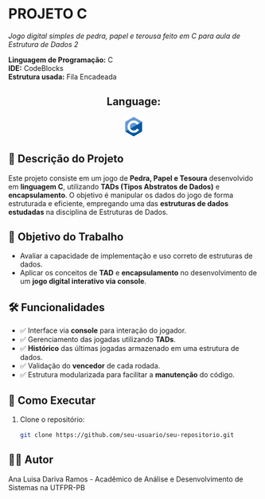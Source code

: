 # PROJETO C
*Jogo digital simples de pedra, papel e terousa feito em C para aula de Estrutura de Dados 2*

**Linguagem de Programação:** C  
**IDE:** CodeBlocks  
**Estrutura usada:** Fila Encadeada

<h2 align="center"> Language: </h2>
<p align="center">
    <a href="https://www.java.com" target="_blank" rel="noreferrer">
        <img src="https://raw.githubusercontent.com/devicons/devicon/master/icons/c/c-original.svg" alt="c" width="40" height="40"/>
    </a>
</p>

## 📌 Descrição do Projeto
Este projeto consiste em um jogo de **Pedra, Papel e Tesoura** desenvolvido em **linguagem C**, utilizando **TADs (Tipos Abstratos de Dados)** e **encapsulamento**. O objetivo é manipular os dados do jogo de forma estruturada e eficiente, empregando uma das **estruturas de dados estudadas** na disciplina de Estruturas de Dados.

## 🎯 Objetivo do Trabalho
- Avaliar a capacidade de implementação e uso correto de estruturas de dados.
- Aplicar os conceitos de **TAD** e **encapsulamento** no desenvolvimento de um **jogo digital interativo via console**.

## 🛠️ Funcionalidades
- ✅ Interface via **console** para interação do jogador.
- ✅ Gerenciamento das jogadas utilizando **TADs**.
- ✅ **Histórico** das últimas jogadas armazenado em uma estrutura de dados.
- ✅ Validação do **vencedor** de cada rodada.
- ✅ Estrutura modularizada para facilitar a **manutenção** do código.

## 🚀 Como Executar
1. Clone o repositório:
   ```sh
   git clone https://github.com/seu-usuario/seu-repositorio.git

## 👩‍💻 Autor
Ana Luisa Dariva Ramos - Acadêmico de Análise e Desenvolvimento de Sistemas na UTFPR-PB
